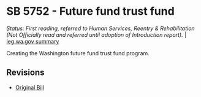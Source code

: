 # SB 5752 - Future fund trust fund
*Status: First reading, referred to Human Services, Reentry & Rehabilitation (Not Officially read and referred until adoption of Introduction report).* | [leg.wa.gov summary](https://app.leg.wa.gov/billsummary?BillNumber=5752&Year=2021)

Creating the Washington future fund trust fund program.

## Revisions
* [Original Bill](1/)